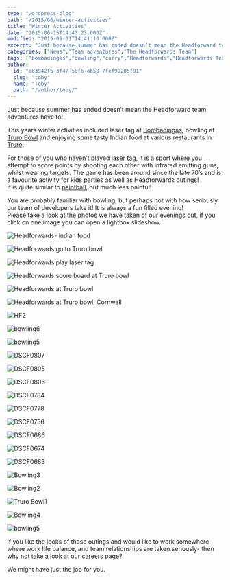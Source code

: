 ```yaml
---
type: "wordpress-blog"
path: "/2015/06/winter-activities"
title: "Winter Activities"
date: "2015-06-15T14:43:23.000Z"
modified: "2015-09-01T14:41:10.000Z"
excerpt: "Just because summer has ended doesn’t mean the Headforward team adventures have to! This years winter activities included laser tag at Bombadingas, bowling at Truro Bowl and enjoying some tasty Indian food at various restaurants in Truro. For those of you who haven’t played laser tag, it is a sport where you attempt to score …"
categories: ["News","Team adventures","The Headforwards Team"]
tags: ["bombadingas","bowling","curry","Headforwards","Headforwards Team","indian","laser tag","team building","team outings","truro bowl"]
author:
  id: "e83942f5-3f47-50f6-ab58-7fef99205f81"
  slug: "toby"
  name: "Toby"
  path: "/author/toby/"
---
```

Just because summer has ended doesn’t mean the Headforward team adventures have to!

This years winter activities included laser tag at [Bombadingas](http://www.bombadingas.co.uk/), bowling at [Truro Bowl](http://www.truro-bowl.co.uk/bowling/2229686) and enjoying some tasty Indian food at various restaurants in [Truro](http://www.enjoytruro.co.uk/welcome).

For those of you who haven’t played laser tag, it is a sport where you attempt to score points by shooting each other with infrared emitting guns, whilst wearing targets. The game has been around since the late 70’s and is a favourite activity for kids parties as well as Headforwards outings!  
It is quite similar to [paintball](https://en.wikipedia.org/wiki/Paintball), but much less painful!

You are probably familiar with bowling, but perhaps not with how seriously our team of developers take it! It is always a fun filled evening!  
Please take a look at the photos we have taken of our evenings out, if you click on one image you can open a lightbox slideshow.

<section class="gallery">

![Headforwards- indian food](//headforwards.com/wp-content/uploads/2015/06/Headforwards-indian-food.jpg)

![Headforwards go to Truro bowl](//headforwards.com/wp-content/uploads/2015/06/Headforwards-go-to-Truro-bowl.jpg)

![Headforwards play laser tag](//headforwards.com/wp-content/uploads/2015/06/Headforwards-play-laser-tag.jpg)

![Headforwards score board at Truro bowl](//headforwards.com/wp-content/uploads/2015/06/Headforwards-score-board-at-Truro-bowl.jpg)

![Headforwards at Truro bowl](//headforwards.com/wp-content/uploads/2015/06/Headforwards-at-Truro-bowl.jpg)

![Headforwards at Truro bowl, Cornwall](//headforwards.com/wp-content/uploads/2015/06/Headforwards-at-Truro-bowl-Cornwall.jpg)

![HF2](//headforwards.com/wp-content/uploads/2015/06/HF2.jpg)

![bowling6](//headforwards.com/wp-content/uploads/2015/06/bowling6.jpg)

![bowling5](//headforwards.com/wp-content/uploads/2015/06/bowling51.jpg)

![DSCF0807](//headforwards.com/wp-content/uploads/2015/06/DSCF0807.jpg)

![DSCF0805](//headforwards.com/wp-content/uploads/2015/06/DSCF0805.jpg)

![DSCF0806](//headforwards.com/wp-content/uploads/2015/06/DSCF0806.jpg)

![DSCF0784](//headforwards.com/wp-content/uploads/2015/06/DSCF0784.jpg)

![DSCF0778](//headforwards.com/wp-content/uploads/2015/06/DSCF0778.jpg)

![DSCF0756](//headforwards.com/wp-content/uploads/2015/06/DSCF0756.jpg)

![DSCF0686](//headforwards.com/wp-content/uploads/2015/06/DSCF0686.jpg)

![DSCF0674](//headforwards.com/wp-content/uploads/2015/06/DSCF0674.jpg)

![DSCF0683](//headforwards.com/wp-content/uploads/2015/06/DSCF0683.jpg)

![Bowling3](//headforwards.com/wp-content/uploads/2015/06/Bowling3.jpg)

![Bowling2](//headforwards.com/wp-content/uploads/2015/06/Bowling2.jpg)

![Truro Bowl1](//headforwards.com/wp-content/uploads/2015/06/Truro-Bowl1.jpg)

![Bowling4](//headforwards.com/wp-content/uploads/2015/06/Bowling4.jpg)

![bowling5](//headforwards.com/wp-content/uploads/2015/06/bowling5.jpg)

</section>

If you like the looks of these outings and would like to work somewhere where work life balance, and team relationships are taken seriously- then why not take a look at our [careers](http://www.headforwards.com/careers/) page?

We might have just the job for you.
